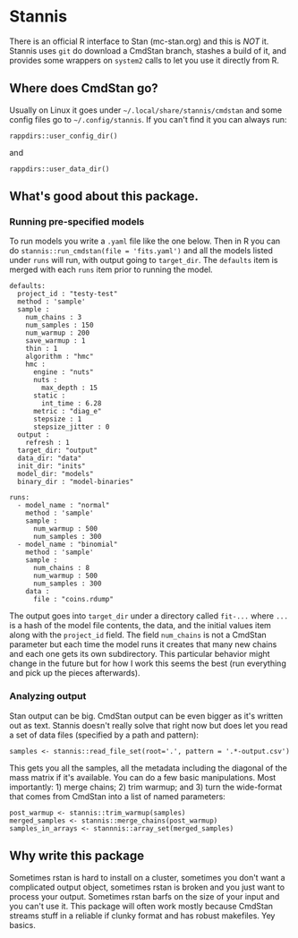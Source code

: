 # Stannis

There is an official R interface to Stan (mc-stan.org) and this 
is *NOT* it.  Stannis uses `git` do download a CmdStan branch, 
stashes a build of it, and provides some wrappers on `system2` 
calls to let you use it directly from R.

## Where does CmdStan go?

Usually on Linux it goes under `~/.local/share/stannis/cmdstan`
and some config files go to `~/.config/stannis`.  If you can't
find it you can always run:

```
rappdirs::user_config_dir()
```

and 

```
rappdirs::user_data_dir()
```

## What's good about this package.

### Running pre-specified models

To run models you write a `.yaml` file like the one below.  Then
in R you can do `stannis::run_cmdstan(file = 'fits.yaml')` and 
all the models listed under `runs` will run, with output going 
to `target_dir`.  The `defaults` item is merged with each `runs`
item prior to running the model.  

```
defaults:
  project_id : "testy-test"
  method : 'sample'
  sample :
    num_chains : 3
    num_samples : 150
    num_warmup : 200
    save_warmup : 1
    thin : 1
    algorithm : "hmc"
    hmc :
      engine : "nuts"
      nuts :
        max_depth : 15
      static :
        int_time : 6.28
      metric : "diag_e"
      stepsize : 1
      stepsize_jitter : 0
  output :
    refresh : 1
  target_dir: "output"
  data_dir: "data"
  init_dir: "inits"
  model_dir: "models"
  binary_dir : "model-binaries"

runs:
  - model_name : "normal"
    method : 'sample'
    sample :
      num_warmup : 500
      num_samples : 300
  - model_name : "binomial"
    method : 'sample'
    sample :
      num_chains : 8
      num_warmup : 500
      num_samples : 300
    data :
      file : "coins.rdump"
```

The output goes into `target_dir` under a directory called `fit-...`
where `...` is a hash of the model file contents, the data, and the
initial values item along with the `project_id` field.  The field
`num_chains` is not a CmdStan parameter but each time the model 
runs it creates that many new chains and each one gets its own
subdirectory.  This particular behavior might change in the future
but for how I work this seems the best (run everything and pick up
the pieces afterwards).  

### Analyzing output

Stan output can be big.  CmdStan output can be even bigger as it's 
written out as text.  Stannis doesn't really solve that right now but
does let you read a set of data files (specified by a path and
pattern):

```
samples <- stannis::read_file_set(root='.', pattern = '.*-output.csv')
```

This gets you all the samples, all the metadata including the 
diagonal of the mass matrix if it's available.  You can do a few
basic manipulations.  Most importantly: 1) merge chains; 
2) trim warmup; and 3) turn the wide-format that comes from CmdStan
into a list of named parameters:

```
post_warmup <- stannis::trim_warmup(samples)
merged_samples <- stannis::merge_chains(post_warmup)
samples_in_arrays <- stannnis::array_set(merged_samples)
```

## Why write this package

Sometimes rstan is hard to install on a cluster, sometimes you don't
want a complicated output object, sometimes rstan is broken and you just
want to process your output.  Sometimes rstan barfs on the size of
your input and you can't use it.  This package will often work
mostly because CmdStan streams stuff in a reliable if clunky format
and has robust makefiles.  Yey basics.  






